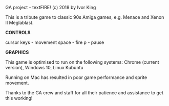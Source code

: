 GA project - textFIRE!
(c) 2018
by Ivor King

This is a tribute game to classic 90s Amiga games, e.g. Menace and Xenon II Meglablast.

**CONTROLS**

cursor keys - movement
space - fire
p - pause

**GRAPHICS**

This game is optimised to run on the following systems:
Chrome (current version),
Windows 10,
Linux Kubuntu

Running on Mac has resulted in poor game performance and sprite movement.

Thanks to the GA crew and staff for all their patience and assistance to get this working!
